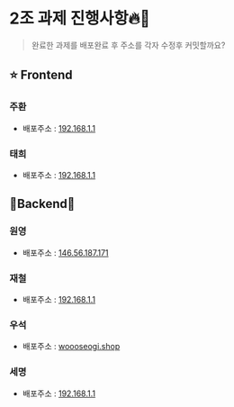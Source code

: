 # 2조 과제 진행사항🔥👋

> 완료한 과제를 배포완료 후 주소를 각자 수정후 커밋할까요?

## ⭐ Frontend

### 주환 

- 배포주소 : [192.168.1.1](http://192.168.1.1)

### 태희 

- 배포주소 : [192.168.1.1](http://192.168.1.1)

## 👾Backend👾

### 원영

- 배포주소 : [146.56.187.171](http://146.56.187.171)

### 재철

- 배포주소 : [192.168.1.1](http://192.168.1.1)

### 우석

- 배포주소 : [woooseogi.shop](http://woooseogi.shop)

### 세명 

- 배포주소 : [192.168.1.1](http://192.168.1.1)
